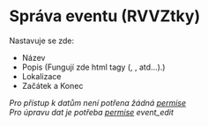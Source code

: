 # Správa eventu (RVVZtky)

Nastavuje se zde:
- Název
- Popis (Fungují zde html tagy (<a></a>, <strong></strong>, atd...).)
- Lokalizace
- Začátek a Konec

_Pro přístup k datům není potřena žádná [permise](https://github.com/RVVZtky/RVVZ-docs-temp/blob/master/permissions/README.md)_   \
_Pro úpravu dat je potřeba [permise](https://github.com/RVVZtky/RVVZ-docs-temp/blob/master/permissions/README.md) event\_edit_